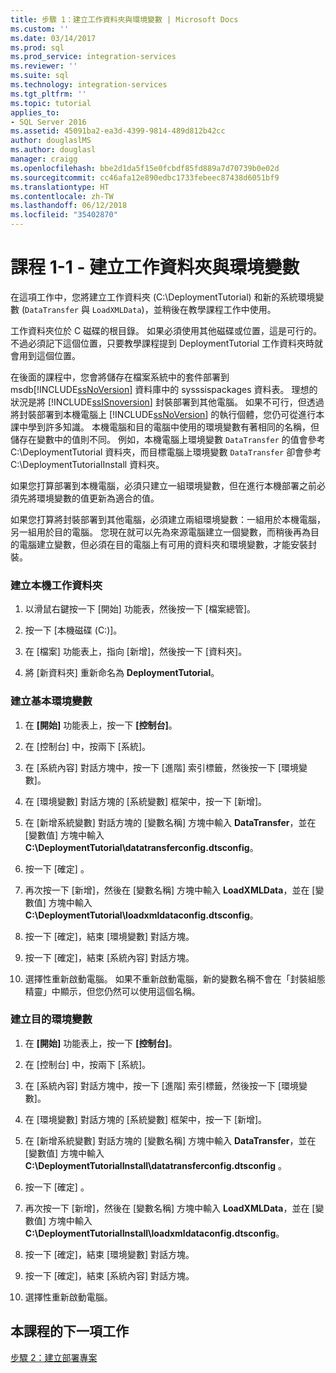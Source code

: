 ```yaml
---
title: 步驟 1：建立工作資料夾與環境變數 | Microsoft Docs
ms.custom: ''
ms.date: 03/14/2017
ms.prod: sql
ms.prod_service: integration-services
ms.reviewer: ''
ms.suite: sql
ms.technology: integration-services
ms.tgt_pltfrm: ''
ms.topic: tutorial
applies_to:
- SQL Server 2016
ms.assetid: 45091ba2-ea3d-4399-9814-489d812b42cc
author: douglaslMS
ms.author: douglasl
manager: craigg
ms.openlocfilehash: bbe2d1da5f15e0fcbdf85fd889a7d70739b0e02d
ms.sourcegitcommit: cc46afa12e890edbc1733febeec87438d6051bf9
ms.translationtype: HT
ms.contentlocale: zh-TW
ms.lasthandoff: 06/12/2018
ms.locfileid: "35402870"
---
```

# <a name="lesson-1-1---creating-working-folders-and-environment-variables"></a>課程 1-1 - 建立工作資料夾與環境變數
在這項工作中，您將建立工作資料夾 (C:\DeploymentTutorial) 和新的系統環境變數 (`DataTransfer` 與 `LoadXMLData`)，並稍後在教學課程工作中使用。  
  
工作資料夾位於 C 磁碟的根目錄。 如果必須使用其他磁碟或位置，這是可行的。 不過必須記下這個位置，只要教學課程提到 DeploymentTutorial 工作資料夾時就會用到這個位置。  
  
在後面的課程中，您會將儲存在檔案系統中的套件部署到 msdb[!INCLUDE[ssNoVersion](../includes/ssnoversion-md.md)] 資料庫中的 sysssispackages 資料表。 理想的狀況是將 [!INCLUDE[ssISnoversion](../includes/ssisnoversion-md.md)] 封裝部署到其他電腦。 如果不可行，但透過將封裝部署到本機電腦上 [!INCLUDE[ssNoVersion](../includes/ssnoversion-md.md)] 的執行個體，您仍可從進行本課中學到許多知識。 本機電腦和目的電腦中使用的環境變數有著相同的名稱，但儲存在變數中的值則不同。 例如，本機電腦上環境變數 `DataTransfer` 的值會參考 C:\DeploymentTutorial 資料夾，而目標電腦上環境變數 `DataTransfer` 卻會參考 C:\DeploymentTutorialInstall 資料夾。  
  
如果您打算部署到本機電腦，必須只建立一組環境變數，但在進行本機部署之前必須先將環境變數的值更新為適合的值。  
  
如果您打算將封裝部署到其他電腦，必須建立兩組環境變數：一組用於本機電腦，另一組用於目的電腦。 您現在就可以先為來源電腦建立一個變數，而稍後再為目的電腦建立變數，但必須在目的電腦上有可用的資料夾和環境變數，才能安裝封裝。  
  
### <a name="to-create-the-local-working-folder"></a>建立本機工作資料夾  
  
1.  以滑鼠右鍵按一下 [開始] 功能表，然後按一下 [檔案總管]。  
  
2.  按一下 [本機磁碟 (C:)]。  
  
3.  在 [檔案] 功能表上，指向 [新增]，然後按一下 [資料夾]。  
  
4.  將 [新資料夾] 重新命名為 **DeploymentTutorial**。  
  
### <a name="to-create-local-environment-variables"></a>建立基本環境變數  
  
1.  在 **[開始]** 功能表上，按一下 **[控制台]**。  
  
2.  在 [控制台] 中，按兩下 [系統]。  
  
3.  在 [系統內容] 對話方塊中，按一下 [進階] 索引標籤，然後按一下 [環境變數]。  
  
4.  在 [環境變數] 對話方塊的 [系統變數] 框架中，按一下 [新增]。  
  
5.  在 [新增系統變數] 對話方塊的 [變數名稱] 方塊中輸入 **DataTransfer**，並在 [變數值] 方塊中輸入 **C:\DeploymentTutorial\datatransferconfig.dtsconfig**。  
  
6.  按一下 [確定] 。  
  
7.  再次按一下 [新增]，然後在 [變數名稱] 方塊中輸入 **LoadXMLData**，並在 [變數值] 方塊中輸入 **C:\DeploymentTutorial\loadxmldataconfig.dtsconfig**。  
  
8.  按一下 [確定]，結束 [環境變數] 對話方塊。  
  
9. 按一下 [確定]，結束 [系統內容] 對話方塊。  
  
10. 選擇性重新啟動電腦。 如果不重新啟動電腦，新的變數名稱不會在「封裝組態精靈」中顯示，但您仍然可以使用這個名稱。  
  
### <a name="to-create-destination-environment-variables"></a>建立目的環境變數  
  
1.  在 **[開始]** 功能表上，按一下 **[控制台]**。  
  
2.  在 [控制台] 中，按兩下 [系統]。  
  
3.  在 [系統內容] 對話方塊中，按一下 [進階] 索引標籤，然後按一下 [環境變數]。  
  
4.  在 [環境變數] 對話方塊的 [系統變數] 框架中，按一下 [新增]。  
  
5.  在 [新增系統變數] 對話方塊的 [變數名稱] 方塊中輸入 **DataTransfer**，並在 [變數值] 方塊中輸入 **C:\DeploymentTutorialInstall\datatransferconfig.dtsconfig** 。  
  
6.  按一下 [確定] 。  
  
7.  再次按一下 [新增]，然後在 [變數名稱] 方塊中輸入 **LoadXMLData**，並在 [變數值] 方塊中輸入 **C:\DeploymentTutorialInstall\loadxmldataconfig.dtsconfig**。  
  
8.  按一下 [確定]，結束 [環境變數] 對話方塊。  
  
9. 按一下 [確定]，結束 [系統內容] 對話方塊。  
  
10. 選擇性重新啟動電腦。  
  
## <a name="next-task-in-lesson"></a>本課程的下一項工作  
[步驟 2：建立部署專案](../integration-services/lesson-1-2-creating-the-deployment-project.md)  
  
  
  
